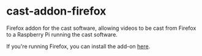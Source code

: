 # cast-addon-firefox

Firefox addon for the cast software, allowing videos to be cast from Firefox to a Raspberry Pi running the cast software.

If you're running Firefox, you can install the add-on [here](https://addons.mozilla.org/en-US/firefox/addon/librecast/).
